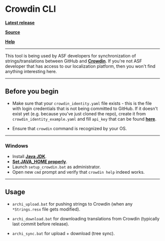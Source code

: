 Crowdin CLI
===================

**[Latest release](https://crowdin.com/downloads/crowdin-cli.zip)**

**[Source](https://github.com/crowdin/crowdin-cli-2)**

**[Help](https://support.crowdin.com/cli-tool/#cli-2)**

---

This tool is being used by ASF developers for synchronization of strings/translations between GitHub and **[Crowdin](https://github.com/JustArchi/ArchiSteamFarm/wiki/Localization)**. If you're not ASF developer that has access to our localization platform, then you won't find anything interesting here.

---

## Before you begin

- Make sure that your `crowdin_identity.yaml` file exists - this is the file with login credentials that is not being committed to GitHub. If it doesn't exist yet (e.g. because you've just cloned the repo), create it from `crowdin_identity_example.yaml` and fill `api_key` that can be found **[here](http://l10n.asf.justarchi.net/project/archisteamfarm/settings#api)**.

- Ensure that `crowdin` command is recognized by your OS.

---

### Windows

- Install **[Java JDK](http://www.oracle.com/technetwork/java/javase/downloads/index.html)**.
- **[Set JAVA_HOME properly](https://confluence.atlassian.com/doc/setting-the-java_home-variable-in-windows-8895.html)**.
- Launch `setup_crowdin.bat` as administrator.
- Open new `cmd` prompt and verify that `crowdin help` indeed works.

---

## Usage

- `archi_upload.bat` for pushing strings to Crowdin (when any `*Strings.resx` file gets modified).

- `archi_download.bat` for downloading translations from Crowdin (typically last commit before release).

- `archi_sync.bat` for upload + download (tree sync).

